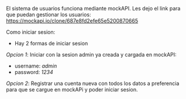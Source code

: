El sistema de usuarios funciona mediante mockAPI. Les dejo el link para que puedan gestionar los usuarios: https://mockapi.io/clone/687e8fd2efe65e5200870665

Como iniciar sesion:
- Hay 2 formas de iniciar sesion

*Opcion 1*: Iniciar con la sesion admin ya creada y cargada en mockAPI:
- username: *admin*
- password: *1234*

*Opcion 2*: Registrar una cuenta nueva con todos los datos a preferencia para que se cargue en mockAPi y poder iniciar sesion.
